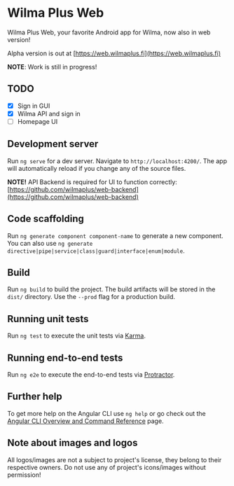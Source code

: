 # Wilma Plus Web
Wilma Plus Web, your favorite Android app for Wilma, now also in web version!

Alpha version is out at [https://web.wilmaplus.fi](https://web.wilmaplus.fi)

__NOTE__: Work is still in progress!

## TODO

- [x] Sign in GUI
- [x] Wilma API and sign in
- [ ] Homepage UI

## Development server

Run `ng serve` for a dev server. Navigate to `http://localhost:4200/`. The app will automatically reload if you change any of the source files.

**NOTE!** API Backend is required for UI to function correctly: [https://github.com/wilmaplus/web-backend](https://github.com/wilmaplus/web-backend)

## Code scaffolding

Run `ng generate component component-name` to generate a new component. You can also use `ng generate directive|pipe|service|class|guard|interface|enum|module`.

## Build

Run `ng build` to build the project. The build artifacts will be stored in the `dist/` directory. Use the `--prod` flag for a production build.

## Running unit tests

Run `ng test` to execute the unit tests via [Karma](https://karma-runner.github.io).

## Running end-to-end tests

Run `ng e2e` to execute the end-to-end tests via [Protractor](http://www.protractortest.org/).

## Further help

To get more help on the Angular CLI use `ng help` or go check out the [Angular CLI Overview and Command Reference](https://angular.io/cli) page.

## Note about images and logos
All logos/images are not a subject to project's license, they belong to their respective owners.
Do not use any of project's icons/images without permission!
